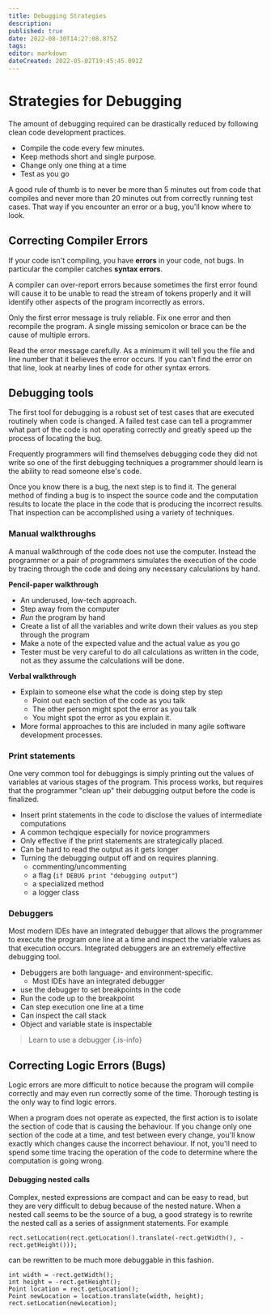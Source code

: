 ```yaml
---
title: Debugging Strategies
description: 
published: true
date: 2022-08-30T14:27:08.875Z
tags: 
editor: markdown
dateCreated: 2022-05-02T19:45:45.091Z
---
```



# Strategies for Debugging

The amount of debugging required can be drastically reduced by following clean code development practices.  
- Compile the code every few minutes. 
- Keep methods short and single purpose.  
- Change only one thing at a time
- Test as you go

A good rule of thumb is to never be more than 5 minutes out from code that compiles and never more than 20 minutes out from correctly running test cases. That way if you encounter an error or a bug, you'll know where to look.

## Correcting Compiler Errors
If your code isn't compiling, you have **errors** in your code, not bugs. In particular the compiler catches **syntax errors**.  

A compiler can over-report errors because sometimes the first error found will cause it to be unable to read the stream of tokens properly and it will identify other aspects of the program incorrectly as errors.

Only the first error message is truly reliable. Fix one error and then recompile the program. A single missing semicolon or brace can be the cause of multiple errors.

Read the error message carefully. As a minimum it will tell you the file and line number that it believes the error occurs. If you can't find the error on that line, look at nearby lines of code for other syntax errors.


## Debugging tools

The first tool for debugging is a robust set of test cases that are executed routinely when code is changed. A failed test case can tell a programmer what part of the code is not operating correctly and greatly speed up the process of locating the bug.

Frequently programmers will find themselves debugging code they did not write so one of the first debugging techniques a programmer should learn is the ability to read someone else's code.

Once you know there is a bug, the next step is to find it.  The general method of finding a bug is to inspect the source code and the computation results to locate the place in the code that is producing the incorrect results.  That inspection can be accomplished using a variety of techniques.

###  Manual walkthroughs

A manual walkthrough of the code does not use the computer.  Instead the programmer or a pair of programmers simulates the execution of the code by tracing through the code and doing any necessary calculations by hand.


**Pencil-paper walkthrough**
- An underused, low-tech approach.   
- Step away from the computer
- *Run* the program by hand
- Create a list of all the variables and write down their values as you step through the program
- Make a note of the expected value and the actual value as you go
- Tester must be very careful to do all calculations as written in the code, not as they assume the calculations will be done.
    
**Verbal walkthrough**
- Explain to someone else what the code is doing step by step
  - Point out each section of the code as you talk
  - The other person might spot the error as you talk
  - You might spot the error as you explain it.
- More formal approaches to this are included in many agile software development processes.
  
### Print statements

One very common tool for debuggings is simply printing out the values of variables at various stages of the program.  This process works, but requires that the programmer "clean up" their debugging output before the code is finalized.

- Insert print statements in the code to disclose the values of intermediate computations
- A common techqique especially for novice programmers
- Only effective if the print statements are strategically placed.
- Can be hard to read the output as it gets longer
- Turning  the debugging output off and on requires planning.
  - commenting/uncommenting
  - a flag (`if DEBUG print "debugging output"`)
  - a specialized method 
  - a logger class

###  Debuggers

Most modern IDEs have an integrated debugger that allows the programmer to execute the program one line at a time and inspect the variable values as that execution occurs.   Integrated debuggers are an extremely effective debugging tool.

- Debuggers are both language- and environment-specific.
  - Most IDEs have an integrated debugger
- use the debugger to set breakpoints in the code
- Run the code up to the breakpoint
- Can step execution one line at a time
- Can inspect the call stack
- Object  and variable state is inspectable

> Learn to use a debugger
{.is-info}


## Correcting Logic Errors (Bugs)

Logic errors are more difficult to notice because the program will compile correctly and may even run correctly some of the time.   Thorough testing is the only way to find logic errors.

When a program does not operate as expected, the first action is to isolate the section of code that is causing the behaviour. If you change only one section of the code at a time, and test between every change, you'll know exactly which changes cause the incorrect behaviour.  If not, you'll need to spend some time tracing the operation of the code to determine where the computation is going wrong.



#### Debugging nested calls

Complex, nested expressions are compact and can be easy to read, but they are very difficult to debug because of the nested nature.  When a nested call seems to be the source of a bug, a good strategy is to rewrite the nested call as a series of assignment statements.   For example

```
rect.setLocation(rect.getLocation().translate(-rect.getWidth(), -rect.getHeight()));
```
can be rewritten to be much more debuggable in this fashion.

```
int width = -rect.getWidth();
int height = -rect.getHeight();
Point location = rect.getLocation();
Point newLocation = location.translate(width, height);
rect.setLocation(newLocation);
```



